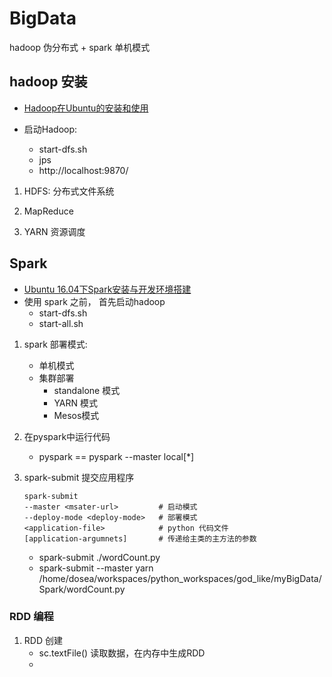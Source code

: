 # BigData
hadoop 伪分布式 + spark 单机模式
## hadoop 安装
- [Hadoop在Ubuntu的安装和使用](https://zhuanlan.zhihu.com/p/112275959)

- 启动Hadoop: 
    - start-dfs.sh
    - jps
    - http://localhost:9870/

1. HDFS: 分布式文件系统

2. MapReduce

3. YARN 资源调度

## Spark 

- [Ubuntu 16.04下Spark安装与开发环境搭建](https://blog.csdn.net/lengconglin/article/details/77847623)
- 使用 spark 之前， 首先启动hadoop 
    - start-dfs.sh
    - start-all.sh

1. spark 部署模式:
    - 单机模式
    - 集群部署
        - standalone 模式
        - YARN 模式
        - Mesos模式
        
2. 在pyspark中运行代码
    - pyspark  == pyspark --master local[*]     
      
3. spark-submit 提交应用程序
    ```
   spark-submit 
   --master <msater-url>         # 启动模式
   --deploy-mode <deploy-mode>   # 部署模式
   <application-file>            # python 代码文件
   [application-argumnets]       # 传递给主类的主方法的参数
    ```
   - spark-submit ./wordCount.py 
   - spark-submit --master yarn /home/dosea/workspaces/python_workspaces/god_like/myBigData/Spark/wordCount.py
### RDD 编程
1. RDD 创建
    - sc.textFile() 读取数据，在内存中生成RDD
    - 